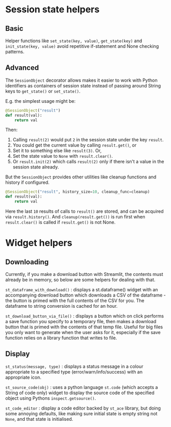 # Session state helpers

## Basic

Helper functions like `set_state(key, value)`, `get_state(key)` and `init_state(key, value)` 
avoid repetitive if-statement and None checking patterns.

## Advanced

The `SessionObject` decorator allows makes it easier to work with Python identifiers as containers
of session state instead of passing around String keys to `get_state()` or `set_state()`.

E.g. the simplest usage might be:

```python
@SessionObject("result")
def result(val):
    return val
```

Then:

1. Calling `result(2)` would put `2` in the session state under the key `result`. 
2. You could get the current value by calling `result.get()`, or 
3. Set it to something else like `result(3)`. Or,
4. Set the state value to `None` with `result.clear()`.
5. Or `result.init(2)` which calls `result(2)` only if there isn't a value in the session state already.

But the `SessionObject` provides other utilities like cleanup functions and history if configured.

```python
@SessionObject("result", history_size=10, cleanup_func=cleanup)
def result(val):
    return val
```

Here the last `10` results of calls to `result()` are stored, and can be acquired via `result.history()`.
And `cleanup(result.get())` is run first when `result.clear()` is called if `result.get()` is not None.

# Widget helpers

## Downloading
Currently, if you make a download button with Streamlit, the contents must already be in memory, 
so below are some helpers for dealing with that.

`st_dataframe_with_download()` : displays a st.dataframe() widget with an accompanying download 
button which downloads a CSV of the dataframe - the button is primed with the full contents of the
CSV for you. The dataframe to string conversion is cached for an hour.

`st_download_button_via_file()` : displays a button which on click performs a save function you specify
to a temporary file, then makes a download button that is primed with the contents of that temp file.
Useful for big files you only want to generate when the user asks for it, especially if the save
function relies on a library function that writes to file.

## Display

`st_status(message, type)` : displays a status message in a colour appropriate to a specified type (error/warn/info/success)
with an appropriate icon.

`st_source_code(obj)` : uses a python language `st.code` (which accepts a String of code only) 
widget to display the source code of the specified object using Pythons `inspect.getsource()`.

`st_code_editor` : display a code editor backed by `st_ace` library, but doing some annoying defaults,
like making sure initial state is empty string not `None`, and that state is initialised.